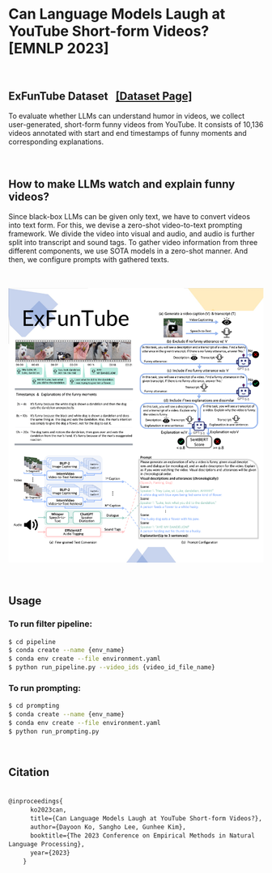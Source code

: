 # Can Language Models Laugh at YouTube Short-form Videos? [EMNLP 2023]  
<br/>


## ExFunTube Dataset &nbsp; <a href="https://exfuntube.github.io/">[Dataset Page]</a>
To evaluate whether LLMs can understand humor in videos, we collect user-generated, short-form funny videos from YouTube. It consists of 10,136 videos annotated with start and end timestamps of funny moments and corresponding explanations.<br/>  
<br/>
## How to make LLMs watch and explain funny videos?
Since black-box LLMs can be given only text, we have to convert videos into text form. For this, we devise a zero-shot video-to-text prompting framework. We divide the video into visual and audio, and audio is further split into transcript and sound tags. To gather video information from three different components, we use SOTA models in a zero-shot manner. And then, we configure prompts with gathered texts.<br/>  
<br/>

![ExFunTube](./image.png)   

<br/>

## Usage

### To run filter pipeline:

```bash
$ cd pipeline
$ conda create --name {env_name}
$ conda env create --file environment.yaml
$ python run_pipeline.py --video_ids {video_id_file_name}
```

### To run prompting:

```bash
$ cd prompting
$ conda create --name {env_name}
$ conda env create --file environment.yaml
$ python run_prompting.py
```
<br/>

## Citation
<code>
@inproceedings{
      ko2023can,
      title={Can Language Models Laugh at YouTube Short-form Videos?},
      author={Dayoon Ko, Sangho Lee, Gunhee Kim},
      booktitle={The 2023 Conference on Empirical Methods in Natural Language Processing},
      year={2023}
    }
</code>

